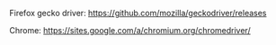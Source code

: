 Firefox gecko driver:
https://github.com/mozilla/geckodriver/releases

Chrome:
https://sites.google.com/a/chromium.org/chromedriver/
